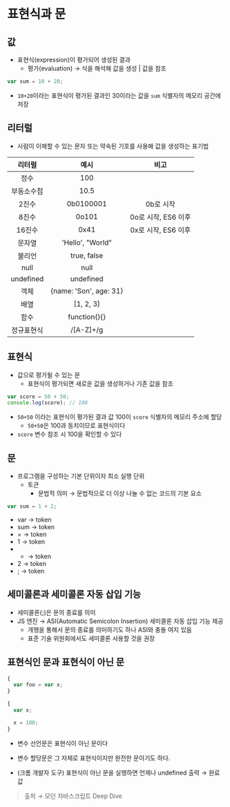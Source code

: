 # 표현식과 문

## 값

- 표현식(expression)이 평가되어 생성된 결과
  - 평가(evaluation) → 식을 해석해 값을 생성 | 값을 참조

```js
var sum = 10 + 20;
```

- `10+20`이라는 표현식이 평가된 결과인 30이라는 값을 `sum` 식별자의 메모리 공간에 저장

## 리터럴

- 사람이 이해할 수 있는 문자 또는 약속된 기호를 사용해 값을 생성하는 표기법

|   리터럴   |          예시          |        비고         |
| :--------: | :--------------------: | :-----------------: |
|    정수    |          100           |                     |
| 부동소수점 |          10.5          |                     |
|   2진수    |       0b0100001        |      0b로 시작      |
|   8진수    |         0o101          | 0o로 시작, ES6 이후 |
|   16진수   |          0x41          | 0x로 시작, ES6 이후 |
|   문자열   |    'Hello', "World"    |                     |
|   불리언   |      true, false       |                     |
|    null    |          null          |                     |
| undefined  |       undefined        |                     |
|    객체    | {name: 'Son', age: 31} |                     |
|    배열    |       [1, 2, 3]        |                     |
|    함수    |      function(){}      |                     |
| 정규표현식 |       /[A-Z]+/g        |                     |

## 표현식

- 값으로 평가될 수 있는 문
  - 표현식이 평가되면 새로운 값을 생성하거나 기존 값을 참조

```js
var score = 50 + 50;
console.log(score); // 100
```

- `50+50` 이라는 표현식이 평가된 결과 값 100이 `score` 식별자의 메모리 주소에 할당
  - `50+50`은 100과 동치이므로 표현식이다
- `score` 변수 참조 시 100을 확인할 수 있다

## 문

- 프로그램을 구성하는 기본 단위이자 최소 실행 단위
  - 토큰
    - 문법적 의미 → 문법적으로 더 이상 나눌 수 없는 코드의 기본 요소

```js
var sum = 1 + 2;
```

- var → token
- sum → token
- = → token
- 1 → token
- - → token
- 2 → token
- ; → token

## 세미콜론과 세미콜론 자동 삽입 기능

- 세미콜론(;)은 문의 종료를 의미
- JS 엔진 → ASI(Automatic Semicolon Insertion) 세미콜론 자동 삽입 기능 제공
  - 개행을 통해서 문의 종료를 의미하기도 하나 ASI와 충돌 여지 있음
  - 표준 기술 위원회에서도 세미콜론 사용할 것을 권장

## 표현식인 문과 표현식이 아닌 문

```js
{
  var foo = var x;
}

{
  var x;

  x = 100;
}
```

- 변수 선언문은 표현식이 아닌 문이다
- 변수 할당문은 그 자체로 표현식이지만 완전한 문이기도 하다.

- (크롬 개발자 도구) 표현식이 아닌 문을 실행하면 언제나 undefined 출력 → 완료값

> 출처 → 모던 자바스크립트 Deep Dive
